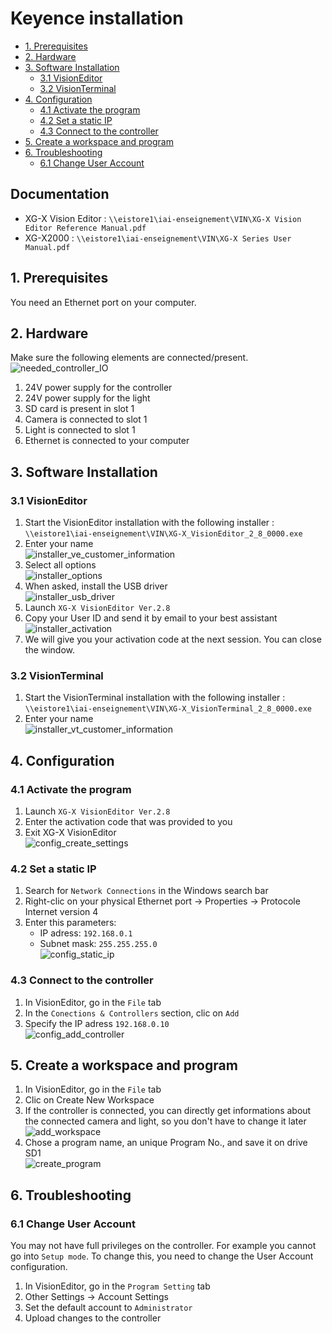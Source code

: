# Keyence installation

- [1. Prerequisites](#1-prerequisites)
- [2. Hardware](#2-hardware)
- [3. Software Installation](#3-software-installation)
  * [3.1 VisionEditor](#31-visioneditor)
  * [3.2 VisionTerminal](#32-visionterminal)
- [4. Configuration](#4-configuration)
  * [4.1 Activate the program](#41-activate-the-program)
  * [4.2 Set a static IP](#42-set-a-static-ip)
  * [4.3 Connect to the controller](#43-connect-to-the-controller)
- [5. Create a workspace and program](#5-create-a-workspace-and-program)
- [6. Troubleshooting](#6-troubleshooting)
  * [6.1 Change User Account](#61-change-user-account)


## Documentation

- XG-X Vision Editor : `\\eistore1\iai-enseignement\VIN\XG-X Vision Editor Reference Manual.pdf`
- XG-X2000  : `\\eistore1\iai-enseignement\VIN\XG-X Series User Manual.pdf`



## 1. Prerequisites

You need an Ethernet port on your computer.

## 2. Hardware

Make sure the following elements are connected/present.    
![needed_controller_IO](img/controller.png)

1. 24V power supply for the controller
2. 24V power supply for the light
3. SD card is present in slot 1
4. Camera is connected to slot 1
5. Light is connected to slot 1
6. Ethernet is connected to your computer

## 3. Software Installation

### 3.1 VisionEditor

1. Start the VisionEditor installation with the following installer :  
`\\eistore1\iai-enseignement\VIN\XG-X_VisionEditor_2_8_0000.exe`
1. Enter your name  
![installer_ve_customer_information](img/installer_ve_customer_information.png)
1. Select all options  
![installer_options](img/installer_options.png)
1. When asked, install the USB driver  
![installer_usb_driver](img/installer_usb_driver.png)
1. Launch `XG-X VisionEditor Ver.2.8`
1. Copy your User ID and send it by email to your best assistant  
![installer_activation](img/installer_activation.png)
1. We will give you your activation code at the next session. You can close the window. 

### 3.2 VisionTerminal

1. Start the VisionTerminal installation with the following installer :  
`\\eistore1\iai-enseignement\VIN\XG-X_VisionTerminal_2_8_0000.exe`
1. Enter your name  
![installer_vt_customer_information](img/installer_vt_customer_information.png)

## 4. Configuration

### 4.1 Activate the program

1. Launch `XG-X VisionEditor Ver.2.8`  
1. Enter the activation code that was provided to you  
1. Exit XG-X VisionEditor  
![config_create_settings](img/config_create_settings.png)

### 4.2 Set a static IP

1. Search for `Network Connections` in the Windows search bar
1. Right-clic on your physical Ethernet port &rarr; Properties &rarr; Protocole Internet version 4 
1. Enter this parameters:
    - IP adress: `192.168.0.1`  
    - Subnet mask: `255.255.255.0 `  
![config_static_ip](img/config_static_ip.png)

### 4.3 Connect to the controller

1. In VisionEditor, go in the `File` tab
1. In the `Conections & Controllers` section, clic on `Add`
1. Specify the IP adress `192.168.0.10`  
![config_add_controller](img/config_add_controller.png)

## 5. Create a workspace and program
1. In VisionEditor, go in the `File` tab
1. Clic on Create New Workspace  
1. If the controller is connected, you can directly get informations about the connected camera and light, so you don't have to change it later  
![add_workspace](img/add_workspace.png)
1. Chose a program name, an unique Program No., and save it on drive SD1  
![create_program](img/create_program.png)

## 6. Troubleshooting

### 6.1 Change User Account

You may not have full privileges on the controller. For example you cannot go into `Setup mode`. To change this, you need to change the User Account configuration. 
1. In VisionEditor, go in the `Program Setting` tab
1. Other Settings &rarr; Account Settings
1. Set the default account to `Administrator`
1. Upload changes to the controller


